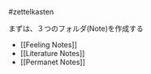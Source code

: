  #zettelkasten 

まずは、３つのフォルダ(Note)を作成する
- [[Feeling Notes]]
- [[Literature Notes]]
- [[Permanet Notes]]
